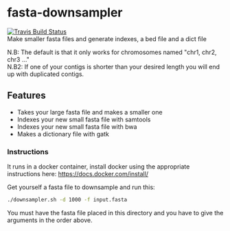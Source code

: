 # fasta-downsampler
[![Travis Build Status](https://img.shields.io/travis/oskarvid/fasta-downsampler.svg?logo=travis)](https://travis-ci.org/oskarvid/fasta-downsampler)  
Make smaller fasta files and generate indexes, a bed file and a dict file

N.B: The default is that it only works for chromosomes named "chr1, chr2, chr3 ..."  
N.B2: If one of your contigs is shorter than your desired length you will end up with duplicated contigs.

## Features
* Takes your large fasta file and makes a smaller one
* Indexes your new small fasta file with samtools
* Indexes your new small fasta file with bwa
* Makes a dictionary file with gatk 

### Instructions
It runs in a docker container, install docker using the appropriate instructions here: https://docs.docker.com/install/  

Get yourself a fasta file to downsample and run this:
```bash
./downsampler.sh -d 1000 -f input.fasta
```
You must have the fasta file placed in this directory and you have to give the arguments in the order above.
